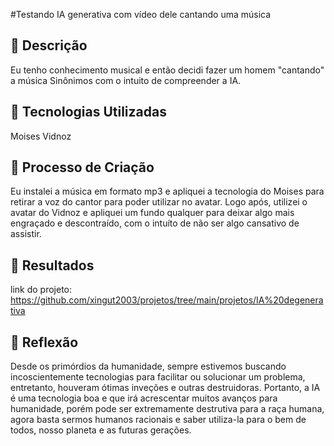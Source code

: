 #Testando IA generativa com vídeo dele cantando uma música

## 📒 Descrição
Eu tenho conhecimento musical e então decidi fazer um homem 
"cantando" a música Sinônimos com o intuito de compreender
a IA.

## 🤖 Tecnologias Utilizadas
Moises
Vidnoz

## 🧐 Processo de Criação
Eu instalei a música em formato mp3 e apliquei a tecnologia do
Moises para retirar a voz do cantor para poder utilizar no avatar.
Logo após, utilizei o avatar do Vidnoz e apliquei um fundo qualquer
para deixar algo mais engraçado e descontraído, com o intuíto de não
ser algo cansativo de assistir.

## 🚀 Resultados
link do projeto: https://github.com/xingut2003/projetos/tree/main/projetos/IA%20degenerativa

## 💭 Reflexão
Desde os primórdios da humanidade, sempre estivemos buscando 
incoscientemente tecnologias para facilitar ou solucionar um problema, 
entretanto, houveram ótimas inveções e outras destruidoras.
Portanto, a IA é uma tecnologia boa e que irá acrescentar muitos avanços
para humanidade, porém pode ser extremamente destrutiva para a raça
humana, agora basta sermos humanos racionais e saber utiliza-la para o 
bem de todos, nosso planeta e as futuras gerações.
